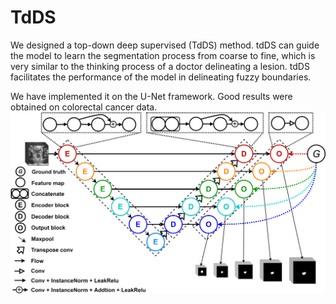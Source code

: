 # TdDS
We designed a top-down deep supervised (TdDS) method. tdDS can guide the model to learn the segmentation process from coarse to fine, which is very similar to the thinking process of a doctor delineating a lesion. tdDS facilitates the performance of the model in delineating fuzzy boundaries.

We have implemented it on the U-Net framework. Good results were obtained on colorectal cancer data.
![](https://github.com/odindis/TdDS/blob/main/model.png)


